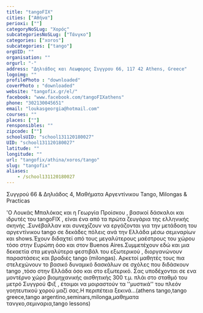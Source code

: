 ```yaml
---
title: "tangoFIX"
cities: ["Αθήνα"]
perioxi: [""]
categoryNoSLug: "Χορός"
subcategoriesNoSLug: ["Τάνγκο"]
categories: ["xoros"]
subcategories: ["tango"]
orgUID: ""
organisation: ""
orgurl: "-"
address: "Δηλιάδος και Λεωφορος Συγγρου 66, 117 42 Athens, Greece"
logoimg: ""
profilePhoto : "downloaded"
coverPhoto : "downloaded"
website: "tangofix.gr/el/"
facebook: "www.facebook.com/tangoFIXathens"
phone: "302130045651"
email: "loukasgeorgia@hotmail.com"
courses: ""
places: [""]
rensponsibles: ""
zipcode: [""]
schoolsUID: "school131120180027"
UID: "school131120180027"
latitude: ""
longitude: ""
url: "tangofix/athina/xoros/tango"
slug: "tangofix"
aliases:
    - /school131120180027
---
```



Συγγρού 66 &amp; Δηλιάδος 4, Μαθήματα Αργεντίνικου Tango, Milongas &amp; Practicas

&#39;O Λουκάς Μπαλόκας και η Γεωργία Προίσκου , βασικοί δάσκαλοι και ιδρυτές του tangoFIX , είναι ένα από τα πρώτα ζευγάρια της ελληνικής σκηνής .Συνέβαλλαν και συνεχίζουν να εργάζονται για την μετάδοση του αργεντίνικου tango σε δεκάδες πόλεις ανά την Ελλάδα μέσω σεμιναρίων και shows.Έχουν διδαχτεί από τους μεγαλύτερους μαέστρους του χώρου τόσο στην Ευρώπη όσο και στον Buenos Aires.Συμμετέχουν εδώ και μια δεκαετία στα μεγαλύτερα φεστιβάλ του εξωτερικού , διοργανώνουν παραστάσεις και βραδιές tango (milongas). Αρκετοί μαθητές τους πια στελεχώνουν το βασικό δυναμικό δασκάλων σε σχόλες που διδάσκουν tango ,τόσο στην Ελλάδα όσο και στο εξωτερικό. Σας υποδέχονται σε ενα μοντέρνο χώρο βιομηχανικής αισθητικής 300 τ.μ. πλάι στο σταθμό του μετρό Συγγρού Φιξ , έτοιμοι να μοιραστούν τα &#39;&#39;μυστικά&#39;&#39; του πλεόν γοητευτικού χορού μαζί σας.Η περιπέτεια ξεκινά...(athens tango,tango greece,tango argentino,seminars,milonga,μαθηματα τανγκο,σεμιναρια,tango lessons)